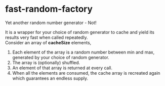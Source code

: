 # fast-random-factory

Yet another random number generator - Not!

It is a wrapper for your choice of random generator to cache and yield its results very fast when called repeatedly.
<br>
Consider an array of <strong>cacheSize</strong> elements,
<ol>
    <li>Each element of the array is a random number between min and max, generated by your choice of random generator.</li>
    <li>The array is (optionally) shuffled.</li>
    <li>An element of that array is returned at every call.</li>
    <li>When all the elements are consumed, the cache array is recreated again which guarantees an endless supply.</li>
</ol>
<br>
